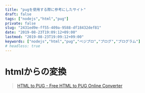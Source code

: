```yaml
---
title: "pugを使用する際に参考にしたサイト"
draft: false
tags: ["nodejs","html","pug"]
private: false
slug: "2431ed9e-ff55-409a-9588-df18432def81"
date: "2019-08-23T19:09:12+09:00"
lastmod: "2019-08-23T19:09:12+09:00"
keywords: ["nodejs","html","pug","ベジプロ","プログ","プログラム"]
# headless: true
---
```


# htmlからの変換
> [HTML to PUG - Free HTML to PUG Online Converter](https://html-to-pug.com/)
